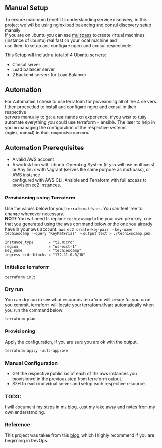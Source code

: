 ## Manual Setup
To ensure maximum benefit to understanding service discovery, in this project we will be using nginx load balancing and consul discovery setup manally  
If you are on ubuntu you can use [multipass](https://multipass.run/) to create virtual machines (instance of ubuntu) real fast on your local machine and   
use them to setup and configure nginx and consul respectively.

This Setup will include a total of 4 Ubuntu servers:
- Consul server
- Load balancer server
- 2 Backend servers for Load Balancer

## Automation
For Automation I chose to use terraform for provisioning all of the 4 servers. I then proceeded to install and configure nginx and consul in their respective  
servers manually to get a real hands on experience.
If you wish to fully automate everything you could use terraform + ansible. The later to help in you in managing the configuration of the respective systems  
(nginx, consul) in their respective servers.

## Automation Prerequisites
- A valid AWS account
- A workstation with Ubuntu Operating System (if you will use multipass) or Any linux with Vagrant (serves the same purpose as multipass), or AWS instance  
configured with AWS CLI, Ansible and Terraform with full access to provision ec2 instances.

### Provisioning using Terraform
Use the values below for your `terraform.tfvars`. You can feel free to change whenever necessary.  
**NOTE** You will need to replace `techiescamp` to the your own pem key, one that you generated using the aws command below or the one you already have in your aws account.
`aws ec2 create-key-pair --key-name techiescamp --query 'KeyMaterial' --output text > ./techiescamp.pem`

```
instance_type       = "t2.micro"
region              = "us-east-1"
key_name            = "techiescamp"
ingress_cidr_blocks = "172.31.0.0/16"
```

### Initialize terraform
`terraform init`

### Dry run 
You can dry run to see what resources terraform will create for you once you commit, terraform will locate your terraform.tfvars automatically when you run the   command below:

`terraform plan`


### Provisioning
Apply the configuration, if you are sure you are ok with the output.

`terraform apply -auto-approve`

### Manual Configuration
- Get the respective public ips of each of the aws instances you provisioned in the previous step from terraform output.  
- SSH to each individual server and setup each respective resource. 

### TODO: 
I will document my steps in my [blog](https://basebandit.github.io). Just my take away and notes from my own understanding.

### Reference
This project was taken from this [blog](https://devopscube.com/service-discovery-example/), which I highly recommend if you are beginning in DevOps.